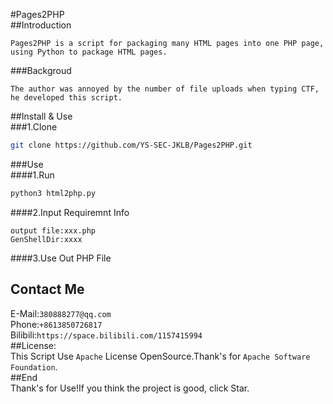 #Pages2PHP  
##Introduction  
```
Pages2PHP is a script for packaging many HTML pages into one PHP page, using Python to package HTML pages.
```
###Backgroud  
```
The author was annoyed by the number of file uploads when typing CTF, he developed this script.
```
##Install & Use  
###1.Clone  
```bash
git clone https://github.com/YS-SEC-JKLB/Pages2PHP.git
```
###Use  
####1.Run  
```bash
python3 html2php.py
```
####2.Input Requiremnt Info
```
output file:xxx.php
GenShellDir:xxxx
```
####3.Use Out PHP File
## Contact Me  
E-Mail:`380888277@qq.com`  
Phone:`+8613850726817`  
Bilibili:`https://space.bilibili.com/1157415994`  
##License:  
This Script Use `Apache` License OpenSource.Thank's for `Apache Software Foundation`.  
##End  
Thank's for Use!If you think the project is good, click Star.

